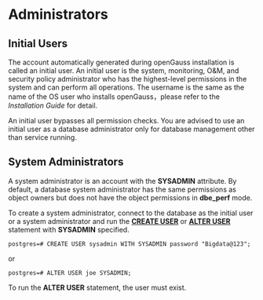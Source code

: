 # Administrators<a name="EN-US_TOPIC_0246507959"></a>

## Initial Users<a name="en-us_topic_0237121100_section41994915210"></a>

The account automatically generated during openGauss installation is called an initial user. An initial user is the system, monitoring, O&M, and security policy administrator who has the highest-level permissions in the system and can perform all operations. The username is the same as the name of the OS user who installs openGauss，please refer to the *Installation Guide* for detail.

An initial user bypasses all permission checks. You are advised to use an initial user as a database administrator only for database management other than service running.

## System Administrators<a name="en-us_topic_0237121100_section441452135814"></a>

A system administrator is an account with the  **SYSADMIN**  attribute. By default, a database system administrator has the same permissions as object owners but does not have the object permissions in  **dbe\_perf**  mode.

To create a system administrator, connect to the database as the initial user or a system administrator and run the  **[CREATE USER](create-user.md)**  or  **[ALTER USER](alter-user.md)**  statement with  **SYSADMIN**  specified.

```
postgres=# CREATE USER sysadmin WITH SYSADMIN password "Bigdata@123";
```

or

```
postgres=# ALTER USER joe SYSADMIN;
```

To run the  **ALTER USER**  statement, the user must exist.




